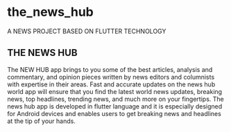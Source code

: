 # the_news_hub

A NEWS PROJECT BASED ON FLUTTER TECHNOLOGY

## THE NEWS HUB

The NEW HUB app brings to you some of the best articles, analysis and commentary, and opinion pieces written by news editors and columnists with expertise in their areas. Fast and accurate updates on the news hub world app will ensure that you find the latest world news updates, breaking news, top headlines, trending news, and much more on your fingertips. The news hub app is developed in flutter language and it is especially designed for Android devices and enables users to get breaking news and headlines at the tip of your hands.
